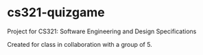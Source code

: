 # cs321-quizgame
Project for CS321: Software Engineering and Design Specifications

Created for class in collaboration with a group of 5.
